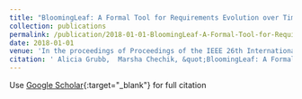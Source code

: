 ```yaml
---
title: "BloomingLeaf: A Formal Tool for Requirements Evolution over Time"
collection: publications
permalink: /publication/2018-01-01-BloomingLeaf-A-Formal-Tool-for-Requirements-Evolution-over-Time
date: 2018-01-01
venue: 'In the proceedings of Proceedings of the IEEE 26th International Requirements Engineering Conference textbackslashnormalfont (textbackslashbf RE): Posters &amp; Tool Demos'
citation: ' Alicia Grubb,  Marsha Chechik, &quot;BloomingLeaf: A Formal Tool for Requirements Evolution over Time.&quot; In the proceedings of Proceedings of the IEEE 26th International Requirements Engineering Conference textbackslashnormalfont (textbackslashbf RE): Posters &amp;amp; Tool Demos, 2018.'
---
```

Use [Google Scholar](https://scholar.google.com/scholar?q=BloomingLeaf:+A+Formal+Tool+for+Requirements+Evolution+over+Time){:target="_blank"} for full citation